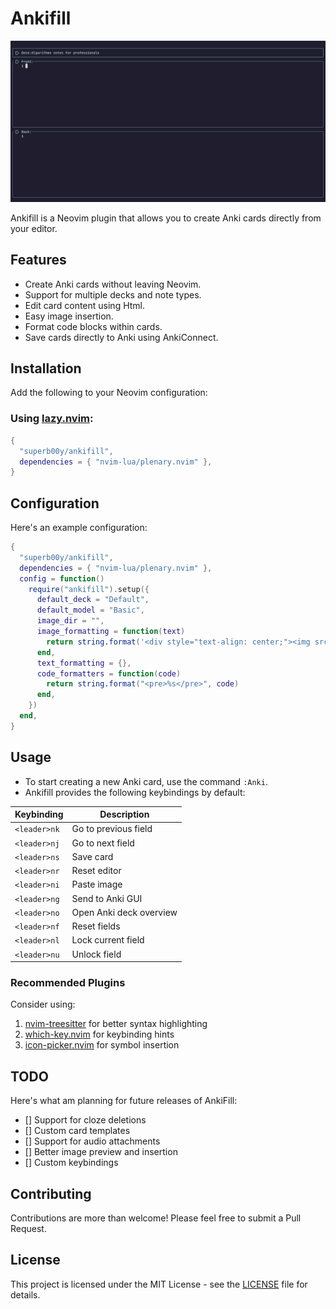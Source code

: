 # Ankifill

![Ankifill Screenshot](.images/ankifill_screenshot.png)

Ankifill is a Neovim plugin that allows you to create Anki cards directly from your editor.

## Features

- Create Anki cards without leaving Neovim.
- Support for multiple decks and note types.
- Edit card content using Html.
- Easy image insertion.
- Format code blocks within cards.
- Save cards directly to Anki using AnkiConnect.

## Installation

Add the following to your Neovim configuration:

### Using [lazy.nvim](https://github.com/folke/lazy.nvim):

```lua
{
  "superb00y/ankifill",
  dependencies = { "nvim-lua/plenary.nvim" },
}
```

## Configuration

Here's an example configuration:

```lua
{
  "superb00y/ankifill",
  dependencies = { "nvim-lua/plenary.nvim" },
  config = function()
    require("ankifill").setup({
      default_deck = "Default",
      default_model = "Basic",
      image_dir = "",
      image_formatting = function(text)
        return string.format('<div style="text-align: center;"><img src="%s"></div>', text)
      end,
      text_formatting = {},
      code_formatters = function(code)
        return string.format("<pre>%s</pre>", code)
      end,
    })
  end,
}
```

## Usage

- To start creating a new Anki card, use the command `:Anki`.
- Ankifill provides the following keybindings by default:

| Keybinding   | Description             |
| ------------ | ----------------------- |
| `<leader>nk` | Go to previous field    |
| `<leader>nj` | Go to next field        |
| `<leader>ns` | Save card               |
| `<leader>nr` | Reset editor            |
| `<leader>ni` | Paste image             |
| `<leader>ng` | Send to Anki GUI        |
| `<leader>no` | Open Anki deck overview |
| `<leader>nf` | Reset fields            |
| `<leader>nl` | Lock current field      |
| `<leader>nu` | Unlock field            |

### Recommended Plugins

Consider using:

1. [nvim-treesitter](https://github.com/nvim-treesitter/nvim-treesitter) for better syntax highlighting
2. [which-key.nvim](https://github.com/folke/which-key.nvim) for keybinding hints
3. [icon-picker.nvim](https://github.com/ziontee113/icon-picker.nvim) for symbol insertion

## TODO

Here's what am planning for future releases of AnkiFill:

- [] Support for cloze deletions
- [] Custom card templates
- [] Support for audio attachments
- [] Better image preview and insertion
- [] Custom keybindings

## Contributing

Contributions are more than welcome! Please feel free to submit a Pull Request.

## License

This project is licensed under the MIT License - see the [LICENSE](LICENSE) file for details.
